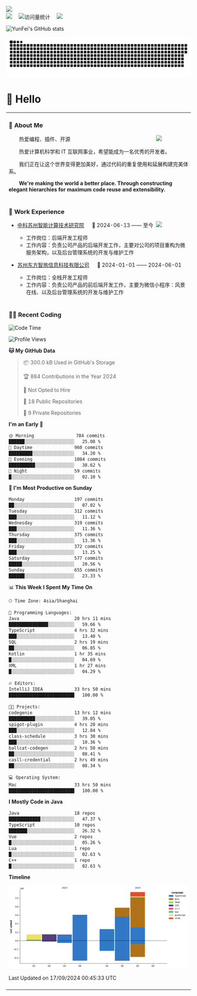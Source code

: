   <!-- dynamic typing effect 动态打字效果 -->
  <div>
    <a href="http://yunfei.plus">
      <img src="https://readme-typing-svg.demolab.com?font=Fira+Code&pause=1000&width=435&lines=console.log(%22Hello%2C%20World%22);祝您今天愉快!&center=true&size=27" />
    </a>
  </div>

  <div>
    <a href="http://yunfei.plus/"><img src="https://img.shields.io/badge/Website-博客-8c36db" /></a>&emsp;
    <!-- visitor -->
    <img src="https://komarev.com/ghpvc/?username=yunfeidog&label=Views&color=orange&style=flat" alt="访问量统计" />&emsp;
    <!-- wakatime -->    
    <a href="https://wakatime.com/@yunfeidog"><img src="https://wakatime.com/badge/user/42d0678c-368b-448b-9a77-5d21c5b55352.svg" /></a>
  </div>

![YunFei's GitHub stats](https://github-readme-stats.vercel.app/api?username=yunfeidog)

![snake](./dist/github-contribution-grid-snake.svg)

#  🙋 Hello

<table>


<tr><td>

### 🤺 About Me

<img align="right" width="88" src="https://cdn.jsdelivr.net/gh/yunfeidog/yunfeidog/assets/images/jobs.png" />

<p>&emsp;&emsp;热爱编程、插件、开源</p>
<p>&emsp;&emsp;热爱计算机科学和 IT 互联网事业，希望能成为一名优秀的开发者。</p>
<p>&emsp;&emsp;我们正在让这个世界变得更加美好，通过代码的重复使用和延展构建完美体系。</p>
<p>&emsp;&emsp;<strong>We're making the world a better place. Through constructing elegant hierarchies for maximum code reuse and extensibility.</strong></p>

</td></tr> 

<tr><td>

### 🏢 Work Experience

<img align="right" width="88" src="https://cdn.jsdelivr.net/gh/yunfeidog/yunfeidog/assets/images/yuanze.png" />

- [中科苏州智能计算技术研究院](http://iict.ac.cn/sy) &emsp; 📌 2024-06-13 —— 至今

  - 工作岗位：后端开发工程师
  - 工作内容：负责公司产品的后端开发工作，主要对公司的项目重构为微服务架构，以及后台管理系统的开发与维护工作

- [苏州东方智旅信息科技有限公司](http://www.leyoobao.com/) &emsp; 📌 2024-01-01 —— 2024-06-01

    - 工作岗位：全栈开发工程师
    - 工作内容：负责公司产品的前后端开发工作，主要为微信小程序：风景在线、以及后台管理系统的开发与维护工作


</td></tr>

<tr><td>

### 👩‍💻 Recent Coding
<!--START_SECTION:waka-->
![Code Time](http://img.shields.io/badge/Code%20Time-1%2C761%20hrs%2031%20mins-blue)

![Profile Views](http://img.shields.io/badge/Profile%20Views-1-blue)

**🐱 My GitHub Data** 

> 📦 300.0 kB Used in GitHub's Storage 
 > 
> 🏆 884 Contributions in the Year 2024
 > 
> 🚫 Not Opted to Hire
 > 
> 📜 18 Public Repositories 
 > 
> 🔑 9 Private Repositories 
 > 
**I'm an Early 🐤** 

```text
🌞 Morning                704 commits         ██████░░░░░░░░░░░░░░░░░░░   25.08 % 
🌆 Daytime                960 commits         █████████░░░░░░░░░░░░░░░░   34.20 % 
🌃 Evening                1084 commits        ██████████░░░░░░░░░░░░░░░   38.62 % 
🌙 Night                  59 commits          █░░░░░░░░░░░░░░░░░░░░░░░░   02.10 % 
```
📅 **I'm Most Productive on Sunday** 

```text
Monday                   197 commits         ██░░░░░░░░░░░░░░░░░░░░░░░   07.02 % 
Tuesday                  312 commits         ███░░░░░░░░░░░░░░░░░░░░░░   11.12 % 
Wednesday                319 commits         ███░░░░░░░░░░░░░░░░░░░░░░   11.36 % 
Thursday                 375 commits         ███░░░░░░░░░░░░░░░░░░░░░░   13.36 % 
Friday                   372 commits         ███░░░░░░░░░░░░░░░░░░░░░░   13.25 % 
Saturday                 577 commits         █████░░░░░░░░░░░░░░░░░░░░   20.56 % 
Sunday                   655 commits         ██████░░░░░░░░░░░░░░░░░░░   23.33 % 
```


📊 **This Week I Spent My Time On** 

```text
🕑︎ Time Zone: Asia/Shanghai

💬 Programming Languages: 
Java                     20 hrs 11 mins      ███████████████░░░░░░░░░░   59.66 % 
TypeScript               4 hrs 32 mins       ███░░░░░░░░░░░░░░░░░░░░░░   13.40 % 
SQL                      2 hrs 19 mins       ██░░░░░░░░░░░░░░░░░░░░░░░   06.85 % 
Kotlin                   1 hr 35 mins        █░░░░░░░░░░░░░░░░░░░░░░░░   04.69 % 
XML                      1 hr 27 mins        █░░░░░░░░░░░░░░░░░░░░░░░░   04.29 % 

🔥 Editors: 
IntelliJ IDEA            33 hrs 50 mins      █████████████████████████   100.00 % 

🐱‍💻 Projects: 
codegenie                13 hrs 12 mins      ██████████░░░░░░░░░░░░░░░   39.05 % 
spigot-plugin            4 hrs 20 mins       ███░░░░░░░░░░░░░░░░░░░░░░   12.84 % 
class-schedule           3 hrs 30 mins       ███░░░░░░░░░░░░░░░░░░░░░░   10.36 % 
ballcat-codegen          2 hrs 50 mins       ██░░░░░░░░░░░░░░░░░░░░░░░   08.41 % 
casll-credential         2 hrs 49 mins       ██░░░░░░░░░░░░░░░░░░░░░░░   08.34 % 

💻 Operating System: 
Mac                      33 hrs 50 mins      █████████████████████████   100.00 % 
```

**I Mostly Code in Java** 

```text
Java                     18 repos            ████████████░░░░░░░░░░░░░   47.37 % 
TypeScript               10 repos            ███████░░░░░░░░░░░░░░░░░░   26.32 % 
Vue                      2 repos             █░░░░░░░░░░░░░░░░░░░░░░░░   05.26 % 
Lua                      1 repo              █░░░░░░░░░░░░░░░░░░░░░░░░   02.63 % 
C++                      1 repo              █░░░░░░░░░░░░░░░░░░░░░░░░   02.63 % 
```



**Timeline**

![Lines of Code chart](https://raw.githubusercontent.com/yunfeidog/yunfeidog/main/assets/bar_graph.png)


 Last Updated on 17/09/2024 00:45:33 UTC
<!--END_SECTION:waka-->

</td></tr>




<tr><td>

